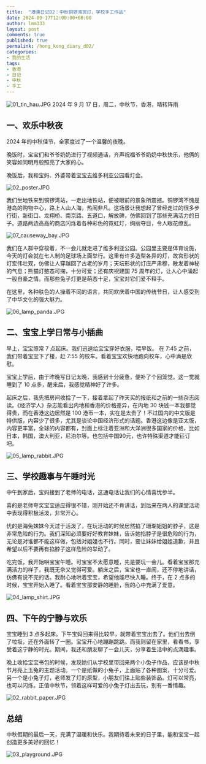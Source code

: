 ```yaml
---
title:  "港漂日记D2：中秋铜锣湾赏灯，学校手工作品"
date: 2024-09-17T12:00:00+08:00
author: lmm333
layout: post
comments: true
published: true
permalink: /hong_kong_diary_d02/
categories:
- 我的生活
tags:
- 香港
- 日记
- 中秋
- 手工
---
```

![01_tin_hau.JPG](../images/2024/2024-09-17-hong_kong_diary_d02/01_tin_hau.JPG)
2024 年 9 月 17 日，周二，中秋节，香港，晴转阵雨

## 一、欢乐中秋夜
2024 年的中秋佳节，全家度过了一个温馨的夜晚。

晚饭时，宝宝们和爷爷奶奶进行了视频通话，齐声祝福爷爷奶奶中秋快乐，他俩的笑容如同明月般照亮了大家的心。
<!--more-->

晚饭后，我和宝妈、外婆带着宝宝去维多利亚公园看灯会。

![02_poster.JPG](../images/2024/2024-09-17-hong_kong_diary_d02/02_poster.JPG)

我们坐地铁来到铜锣湾站，一走出地铁站，便被眼前的景象所震撼。铜锣湾不愧是港岛的购物中心，路上人山人海，热闹非凡。这场景让我想起了曾经走过的很多步行街，新街口、龙翔桥、南京路、五道口，解放碑，仿佛回到了那些充满活力的日子。道路两边高高的商店闪烁着各种彩色的霓虹灯，绚丽夺目，令人眼花缭乱。

![07_causeway_bay.JPG](../images/2024/2024-09-17-hong_kong_diary_d02/07_causeway_bay.JPG)

我们在人群中穿梭着，不一会儿就走进了维多利亚公园。公园里主要是体育设施，今天的灯会就在七人制的足球场上面举行。这里有许多造型各异的灯，故宫形状的灯宏伟壮观，仿佛让人穿越回了古老的岁月；天坛形状的灯庄严肃穆，散发着神秘的气息；熊猫灯憨态可掬，十分可爱；还有庆祝建国 75 周年的灯，让人心中涌起一股自豪之情。而那些兔子灯更是萌态十足，宝宝对它们爱不释手。

在这里，各种肤色的人操着不同的语言，共同欢庆着中国的传统节日，让人感受到了中华文化的强大魅力。

![06_lamp_panda.JPG](../images/2024/2024-09-17-hong_kong_diary_d02/06_lamp_panda.JPG)

## 二、宝宝上学日常与小插曲

早上，宝宝照常 7 点起床。我们迅速给宝宝穿好衣服，喂早饭。 在 7:45 之前，我们带着宝宝下了楼，赶 7:55 的校车。看着宝宝欢快地跑向校车，心中满是欣慰。

宝宝上学后，由于昨晚写日记太晚，我感到十分疲惫，便补了个回笼觉。这一觉就睡到了 10 点多，醒来后，我感觉精神好了许多。

起床之后，我先把房间收拾了一下，接着拿起了昨天买的报纸和之前的一些杂志阅读。《经济学人》杂志能看出内地和香港的价格差异，在内地 30 块钱一本我都觉得贵，而在香港这边居然是 100 港币一本，实在是太贵了！不过国内的中文版是特供版，内容少了很多，尤其是谈论中国经济形式的话题。香港这边像是亚太版，内容更丰富，全球的内容都有，封面上标注着亚洲和大洋洲很多国家的价格，比如日本，韩国，澳大利亚，尼泊尔等。也包括中国90元，也许特殊渠道才能征订吧。

![05_lamp_rabbit.JPG](../images/2024/2024-09-17-hong_kong_diary_d02/05_lamp_rabbit.JPG)

## 三、学校趣事与午睡时光

中午到家后，宝妈接到了老师的电话，这通电话让我们的心情喜忧参半。

喜的是老师夸奖宝宝适应得很不错，刚开始还不肯讲话，到后来在两人的课堂活动中表现得积极活泼，非常开心。

忧的是海兔妹妹今天过于活泼了，在玩活动的时候居然掐了珊瑚姐姐的脖子，这是非常危险的行为。我们深知必须要好好教育妹妹，告诉她掐脖子是很危险的行为，无论是对谁都不能这样做，包括对姐姐也不行。同时，要让妹妹给姐姐道歉，并且希望以后不要再有掐脖子这样危险的举动了。

吃完饭，我开始哄宝宝午睡。可宝宝不太愿意睡，先是要玩一会儿。看着宝宝那充满活力的样子，我既无奈又觉得可爱。躺床之后，宝宝也一直闹，还不停地讲话，仿佛有说不完的话。我耐心地哄着宝宝，希望他能尽快入睡。终于，在 2 点多的时候，宝宝开始入睡了。看着宝宝那安静的睡脸，我的心中充满了爱意。

![04_lamp_shirt.JPG](../images/2024/2024-09-17-hong_kong_diary_d02/04_lamp_shirt.JPG)

## 四、下午的宁静与欢乐
宝宝睡到 3 点多起床。下午宝妈回来得比较早，就带着宝宝出去了。他们出去倒了垃圾，还在外面转了一圈。宝宝开心地蹦蹦跳跳。而我则留在家里，看看书，享受着这宁静的时光。期间，我还和朋友聊了一会儿天，分享着生活中的点滴趣事。

晚上收拾宝宝书包的时候，发现她们从学校里带回来两个小兔子作品，应该是中秋节月亮上玉兔的主题活动。一个是纸做的小兔子，上面贴了各种图案，十分可爱。另一个是小兔子灯，老师发了灯的原型，小朋友们往上贴些装饰品。灯可以常亮，也可以闪烁。正值中秋节，领着这样可爱的小兔子灯出去玩，别有一番情趣。

![02_rabbit_paper.JPG](../images/2024/2024-09-17-hong_kong_diary_d02/08_rabbit_paper.JPG)

## 总结
中秋假期的最后一天，充满了温暖和快乐。我期待着未来的日子里，能和宝宝一起创造更多美好的回忆！

![03_playground.JPG](../images/2024/2024-09-17-hong_kong_diary_d02/03_playground.JPG)
